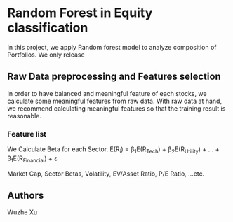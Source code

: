 # Random Forest in Equity classification

In this project, we apply Random forest model to analyze composition of Portfolios.
We only release 


## Raw Data preprocessing and Features selection
In order to have balanced and meaningful feature of each stocks, we calculate some meaningful features from raw data. With raw data at hand, we recommend calculating meaningful features so that the training result is reasonable.

### Feature list
We Calculate Beta for each Sector. 
E(R<sub>i</sub>) = &beta;<sub>1</sub>E(R<sub>Tech</sub>) + &beta;<sub>2</sub>E(R<sub>Utility</sub>) + ... + &beta;<sub>1</sub>E(R<sub>Financial</sub>) + &epsilon;


Market Cap, Sector Betas, Volatility, EV/Asset Ratio, P/E Ratio, ...etc.




## Authors
Wuzhe Xu

